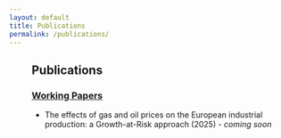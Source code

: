 ```yaml
---
layout: default
title: Publications
permalink: /publications/
---
```


<h2 style="margin-left: 40px;">Publications</h2>

<h3 style="margin-left: 40px;"><u>Working Papers</u></h3>
<ul style="margin-left: 40px;">
  <li>The effects of gas and oil prices on the European industrial production: a Growth-at-Risk approach (2025) - <em>coming soon</em></li>
</ul>